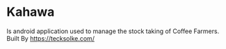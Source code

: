 # Kahawa
Is android application used to manage the stock taking of Coffee Farmers.
Built By https://tecksolke.com/
